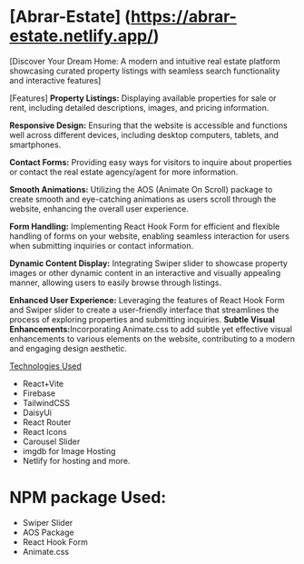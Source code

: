 # [Abrar-Estate] (https://abrar-estate.netlify.app/)

[Discover Your Dream Home: A modern and intuitive real estate platform showcasing curated property listings with seamless search functionality and interactive features]

[Features]
<b>Property Listings:</b> Displaying available properties for sale or rent, including detailed descriptions, images, and pricing information.

<b>Responsive Design:</b> Ensuring that the website is accessible and functions well across different devices, including desktop computers, tablets, and smartphones.

<b>Contact Forms:</b> Providing easy ways for visitors to inquire about properties or contact the real estate agency/agent for more information.

<b>Smooth Animations:</b> Utilizing the AOS (Animate On Scroll) package to create smooth and eye-catching animations as users scroll through the website, enhancing the overall user experience.

<b>Form Handling:</b> Implementing React Hook Form for efficient and flexible handling of forms on your website, enabling seamless interaction for users when submitting inquiries or contact information.

<b>Dynamic Content Display:</b> Integrating Swiper slider to showcase property images or other dynamic content in an interactive and visually appealing manner, allowing users to easily browse through listings.

<b>Enhanced User Experience:</b> Leveraging the features of React Hook Form and Swiper slider to create a user-friendly interface that streamlines the process of exploring properties and submitting inquiries.
<b>Subtle Visual Enhancements:</b>Incorporating Animate.css to add subtle yet effective visual enhancements to various elements on the website, contributing to a modern and engaging design aesthetic.

[Technologies Used](#technologies-used)
* React+Vite
* Firebase
* TailwindCSS
* DaisyUi
* React Router
* React Icons
* Carousel Slider
* imgdb for Image Hosting
* Netlify for hosting and more.


#  NPM package Used:
* Swiper Slider 
* AOS Package
* React Hook Form
* Animate.css
